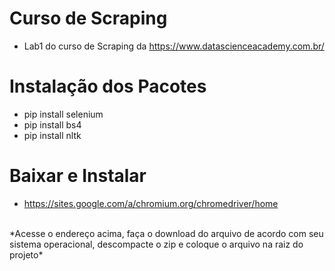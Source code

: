 # Curso de Scraping
- Lab1 do curso de Scraping da https://www.datascienceacademy.com.br/

# Instalação dos Pacotes
- pip install selenium
- pip install bs4
- pip install nltk


# Baixar e Instalar 
- https://sites.google.com/a/chromium.org/chromedriver/home
<br />
*Acesse o endereço acima, faça o download do arquivo de acordo com seu sistema operacional, descompacte o zip e coloque o arquivo na raiz do projeto*
